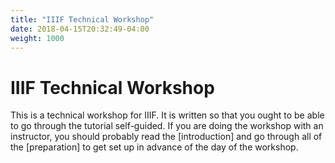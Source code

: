 ```yaml
---
title: "IIIF Technical Workshop"
date: 2018-04-15T20:32:49-04:00
weight: 1000
---
```


# IIIF Technical Workshop

This is a technical workshop for IIIF. It is written so that you ought to be able to go through the tutorial self-guided. If you are doing the workshop with an instructor, you should probably read the [introduction] and go through all of the [preparation] to get set up in advance of the day of the workshop.
